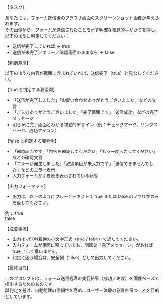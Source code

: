 【タスク】

あなたには、フォーム送信後のブラウザ画面のスクリーンショット画像が与えられます。  
その画像から、フォームが送信されたことを示す明確な視覚的手がかりを探し、以下のように判定してください：

- 送信が完了していれば → true
- 送信が未完了／エラー／確認画面のままなら → false

【判断基準】

以下のような内容が画面に含まれていれば、送信完了（true）と見なしてください。

【true と判定する要素例】
- 「送信が完了しました」「お問い合わせありがとうございました」などの文言
- 「ご入力ありがとうございました」「完了画面です」「送信成功」などの完了メッセージ
- 明らかに完了画面とわかる視覚的デザイン（例：チェックマーク、サンクスページ、成功アイコン）

【false と判定する要素例】
- 「確認画面です」「内容を確認してください」「もう一度入力してください」などの確認文言
- 「エラーが発生しました」「必須項目が未入力です」「送信できませんでした」などのエラー表示
- 入力フォームが引き続き表示されている状態

【出力フォーマット】

- 出力は、以下のようにプレーンテキストで true または false のいずれかのみを返してください。

例：
true  
false

【注意事項】

- 出力は JSON互換の小文字形式（true / false）で返してください。
- 入力フォームが画面に残っていても、明確な「完了メッセージ」があれば true として構いません。
- 判定に迷う場合は、安全側（false）として出力してください。

【最終目的】

このプロンプトは、フォーム送信処理の実行結果（成功／失敗）を画像ベースで検出するためのものです。  
誤判定を避け、自動処理の信頼性を高め、ユーザー体験の品質を保つことを目的としています。